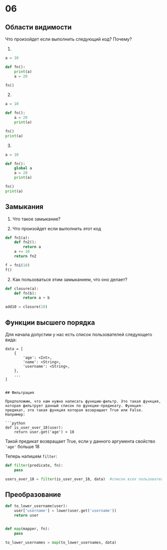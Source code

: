 # 06

## Области видимости

Что произойдет если выполнить следующий код? Почему? 

1.
```python
a = 10

def fn():
    print(a)
    a = 20

fn()
```

2.
```python
a = 10

def fn():
    a = 20
    print(a)

fn()
print(a)
```

3. 
```python
a = 10

def fn():
    global a
    a = 20
    print(a)

fn()
print(a)
```

## Замыкания

1. Что такое замыкание?

2. Что произойдет если выполнить этот код
```python
def fn1(a):
    def fn2():
        return a
    a += 10
    return fn2

f = fn1(10)
f() 
```

2. Как пользоваться этим замыканием, что оно делает?
```python
def closure(a):
    def fn(b):
        return a + b

add10 = closure(10)
```

## Функции высшего порядка

Для начала допустим у нас есть список пользователей следующего вида:

```
data = [
    {
        'age': <Int>,
        'name': <String>,
        'username': <String>,
    },
    ...
]


## Фильтрация

Предположим, что нам нужно написать функцию-фильтр. Это такая функция, которая фильтрует данный список по функции-предикату. Функция-предикат, это такая функция которая возвращает True или False. Например: 

```python
def is_user_over_18(user):
    return user.get('age') > 18
```

Такой предикат возвращает True, если у данного аргумента свойство `'age'` больше 18

Теперь напишем `filter`:

```python
def filter(predicate, fn):
    pass

users_over_18 = filter(is_user_over_18, data)  #список всех пользователей старше 18
```

## Преобразование



```python
def to_lower_username(user):
    user['username'] = lower(user.get('username'))
    return user


def map(mapper, fn):
    pass

to_lower_usernames = map(to_lower_usernames, data) 
```
